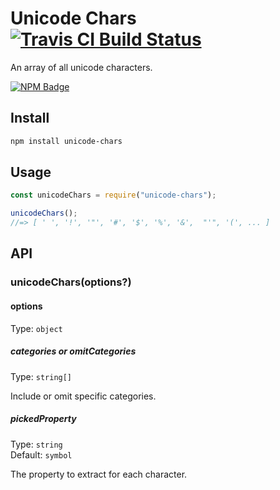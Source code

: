 # Unicode Chars [![Travis CI Build Status](https://img.shields.io/travis/com/Richienb/unicode-chars/master.svg?style=for-the-badge)](https://travis-ci.com/Richienb/unicode-chars)

An array of all unicode characters.

[![NPM Badge](https://nodei.co/npm/unicode-chars.png)](https://npmjs.com/package/unicode-chars)

## Install

```sh
npm install unicode-chars
```

## Usage

```js
const unicodeChars = require("unicode-chars");

unicodeChars();
//=> [ ' ', '!', '"', '#', '$', '%', '&',  "'", '(', ... ]
```

## API

### unicodeChars(options?)

#### options

Type: `object`

##### categories or omitCategories

Type: `string[]`

Include or omit specific categories.

##### pickedProperty

Type: `string`\
Default: `symbol`

The property to extract for each character.
